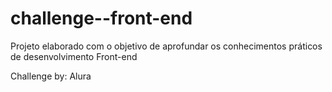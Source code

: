 # challenge--front-end

Projeto elaborado com o objetivo de aprofundar os conhecimentos práticos de desenvolvimento Front-end

Challenge by: Alura
